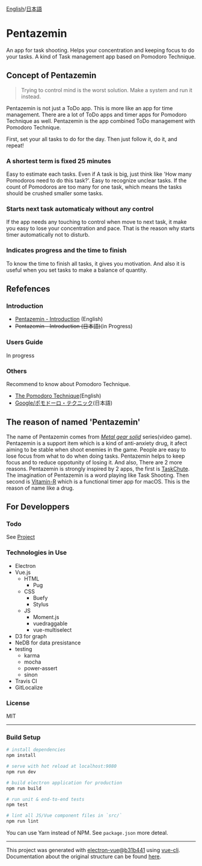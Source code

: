 [English](https://github.com/AquiTCD/pentazemin/blob/master/README.md)/[日本語](https://github.com/AquiTCD/pentazemin/blob/master/README_ja.md)

# Pentazemin
An app for task shooting. Helps your concentration and keeping focus to do your tasks.
A kind of Task management app based on Pomodoro Technique.

## Concept of Pentazemin
> Trying to control mind is the worst solution. Make a system and run it instead.

Pentazemin is not just a ToDo app. This is more like an app for time management.
There are a lot of ToDo apps and timer apps for Pomodoro Technique as well.
Pentazemin is the app combined ToDo management with Pomodoro Technique.

First, set your all tasks to do for the day. Then just follow it, do it, and repeat!

### A shortest term is fixed 25 minutes
Easy to estimate each tasks. Even if A task is big, just think like 'How many Pomodoros need to do this task?'.
Easy to recognize unclear tasks. If the count of Pomodoros are too many for one task, which means the tasks should be crushed smaller some tasks.

### Starts next task automaticaly without any control
If the app needs any touching to control when move to next task, it make you easy to lose your concentration and pace. That is the reason why starts timer automatically not to disturb.

### Indicates progress and the time to finish
To know the time to finish all tasks, it gives you motivation. And also it is useful when you set tasks to make a balance of quantity.

## Refefences
### Introduction
+ [Pentazemin - Introduction](https://aquitcd.github.io/Pentazemin/) (English)
+ ~~Pentazemin - Introduction (日本語)~~(in Progress)

### Users Guide
In progress

### Others
Recommend to know about Pomodoro Technique.

+ [The Pomodoro Technique](https://cirillocompany.de/pages/pomodoro-technique/)(English)
+ [Google/ポモドーロ・テクニック](https://www.google.co.jp/search?q=ポモドーロ+テクニック)(日本語)

## The reason of named 'Pentazemin'
The name of Pentazemin comes from *[Metal gear solid](http://www.konami.jp/mgs_portal/jp/)* series(video game). Pentazemin is a support item which is a kind of anti-anxiety drug, it afect aiming to be stable when shoot enemies in the game.
People are easy to lose focus from what to do when doing tasks. Pentazemin helps to keep focus and to reduce oppotunity of losing it.
And also, There are 2 more reasons.
Pentazemin is strongly inspired by 2 apps, the first is [TaskChute](https://cyblog.biz/pro/taskchute2/). The imagination of Pentazemin is a word playing like Task Shooting. Then second is [Vitamin-R](http://www.publicspace.net/Vitamin-R/) which is a functional timer app for macOS. This is the reason of name like a drug.

## For Developpers
### Todo
See [Project](https://github.com/AquiTCD/Pentazemin/projects/1)

### Technologies in Use
+ Electron
+ Vue.js
  - HTML
    - Pug
  - CSS
    - Buefy
    - Stylus
  - JS
    - Moment.js
    - vuedraggable
    - vue-multiselect
+ D3 for graph
+ NeDB for data presistance
+ testing
  - karma
  - mocha
  - power-assert
  - sinon
+ Travis CI
+ GitLocalize

### License
MIT

- - -
### Build Setup

``` bash
# install dependencies
npm install

# serve with hot reload at localhost:9080
npm run dev

# build electron application for production
npm run build

# run unit & end-to-end tests
npm test

# lint all JS/Vue component files in `src/`
npm run lint

```
You can use Yarn instead of NPM.
See `package.json` more deteal.

---

This project was generated with [electron-vue](https://github.com/SimulatedGREG/electron-vue)@[b31b441](https://github.com/SimulatedGREG/electron-vue/tree/b31b44123ad42acac12337c4955df4ead853f0df) using [vue-cli](https://github.com/vuejs/vue-cli). Documentation about the original structure can be found [here](https://simulatedgreg.gitbooks.io/electron-vue/content/index.html).
